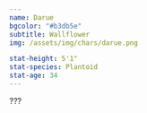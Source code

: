 ```yaml
---
name: Darue
bgcolor: "#b3db5e"
subtitle: Wallflower
img: /assets/img/chars/darue.png

stat-height: 5'1"
stat-species: Plantoid
stat-age: 34
---
```

???